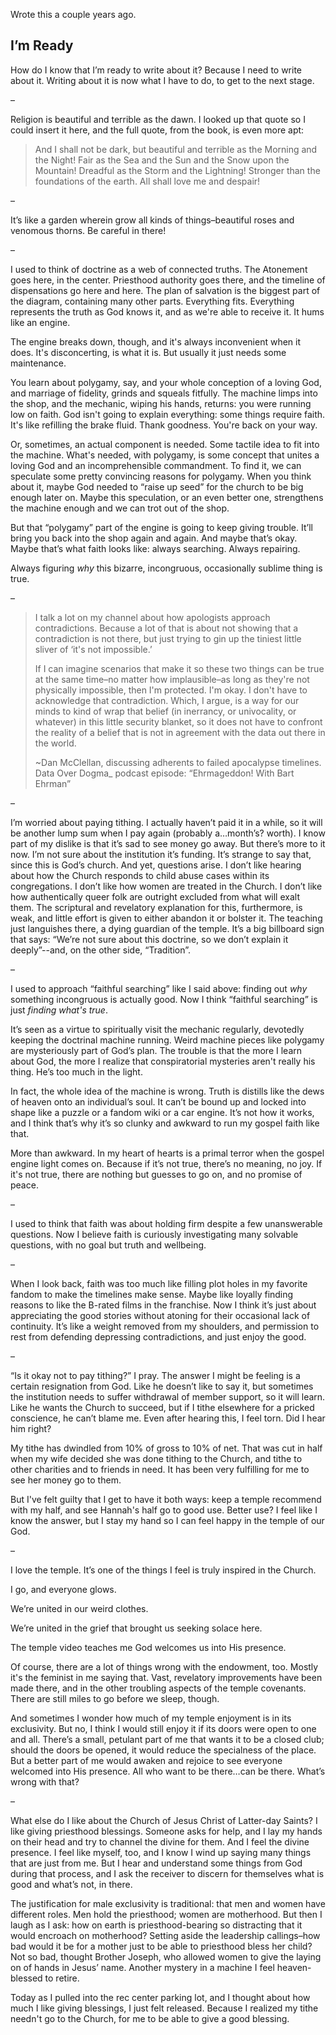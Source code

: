 Wrote this a couple years ago.
## I’m Ready
How do I know that I’m ready to write about it? Because I need to write about it. Writing about it is now what I have to do, to get to the next stage.

–

Religion is beautiful and terrible as the dawn. I looked up that quote so I could insert it here, and the full quote, from the book, is even more apt:
> And I shall not be dark, but beautiful and terrible as the Morning and the Night! Fair as the Sea and the Sun and the Snow upon the Mountain! Dreadful as the Storm and the Lightning! Stronger than the foundations of the earth. All shall love me and despair!

–

It’s like a garden wherein grow all kinds of things–beautiful roses and venomous thorns. Be careful in there!

–

I used to think of doctrine as a web of connected truths. The Atonement goes here, in the center. Priesthood authority goes there, and the timeline of dispensations go here and here. The plan of salvation is the biggest part of the diagram, containing many other parts. Everything fits. Everything represents the truth as God knows it, and as we're able to receive it. It hums like an engine.

The engine breaks down, though, and it's always inconvenient when it does. It's disconcerting, is what it is. But usually it just needs some maintenance.

You learn about polygamy, say, and your whole conception of a loving God, and marriage of fidelity, grinds and squeals fitfully. The machine limps into the shop, and the mechanic, wiping his hands, returns: you were running low on faith. God isn't going to explain everything: some things require faith. It's like refilling the brake fluid. Thank goodness. You're back on your way.

Or, sometimes, an actual component is needed. Some tactile idea to fit into the machine. What's needed, with polygamy, is some concept that unites a loving God and an incomprehensible commandment. To find it, we can speculate some pretty convincing reasons for polygamy. When you think about it, maybe God needed to “raise up seed” for the church to be big enough later on. Maybe this speculation, or an even better one, strengthens the machine enough and we can trot out of the shop.

But that “polygamy” part of the engine is going to keep giving trouble. It’ll bring you back into the shop again and again. And maybe that’s okay. Maybe that’s what faith looks like: always searching. Always repairing.

Always figuring _why_ this bizarre, incongruous, occasionally sublime thing is true.

–

> I talk a lot on my channel about how apologists approach contradictions. Because a lot of that is about not showing that a contradiction is not there, but just trying to gin up the tiniest little sliver of ‘it's not impossible.’
> 
> If I can imagine scenarios that make it so these two things can be true at the same time–no matter how implausible–as long as they're not physically impossible, then I'm protected. I'm okay. I don't have to acknowledge that contradiction. Which, I argue, is a way for our minds to kind of wrap that belief (in inerrancy, or univocality, or whatever) in this little security blanket, so it does not have to confront the reality of a belief that is not in agreement with the data out there in the world.
> 
> ~Dan McClellan, discussing adherents to failed apocalypse timelines. Data Over Dogma_ podcast episode: “Ehrmageddon! With Bart Ehrman”

–

I’m worried about paying tithing. I actually haven’t paid it in a while, so it will be another lump sum when I pay again (probably a…month’s? worth). I know part of my dislike is that it’s sad to see money go away. But there’s more to it now. I’m not sure about the institution it’s funding. It’s strange to say that, since this is God’s church. And yet, questions arise. I don’t like hearing about how the Church responds to child abuse cases within its congregations. I don’t like how women are treated in the Church. I don’t like how authentically queer folk are outright excluded from what will exalt them. The scriptural and revelatory explanation for this, furthermore, is weak, and little effort is given to either abandon it or bolster it. The teaching just languishes there, a dying guardian of the temple. It’s a big billboard sign that says: “We’re not sure about this doctrine, so we don’t explain it deeply”--and, on the other side, “Tradition”.

–

I used to approach “faithful searching” like I said above: finding out _why_ something incongruous is actually good. Now I think “faithful searching” is just _finding_ _what's true_.

It’s seen as a virtue to spiritually visit the mechanic regularly, devotedly keeping the doctrinal machine running. Weird machine pieces like polygamy are mysteriously part of God’s plan. The trouble is that the more I learn about God, the more I realize that conspiratorial mysteries aren't really his thing. He’s too much in the light.

In fact, the whole idea of the machine is wrong. Truth is distills like the dews of heaven onto an individual’s soul. It can’t be bound up and locked into shape like a puzzle or a fandom wiki or a car engine. It’s not how it works, and I think that’s why it’s so clunky and awkward to run my gospel faith like that.

More than awkward. In my heart of hearts is a primal terror when the gospel engine light comes on. Because if it’s not true, there’s no meaning, no joy. If it's not true, there are nothing but guesses to go on, and no promise of peace.

–

I used to think that faith was about holding firm despite a few unanswerable questions. Now I believe faith is curiously investigating many solvable questions, with no goal but truth and wellbeing.

–

When I look back, faith was too much like filling plot holes in my favorite fandom to make the timelines make sense. Maybe like loyally finding reasons to like the B-rated films in the franchise. Now I think it’s just about appreciating the good stories without atoning for their occasional lack of continuity. It’s like a weight removed from my shoulders, and permission to rest from defending depressing contradictions, and just enjoy the good.

–

“Is it okay not to pay tithing?” I pray. The answer I might be feeling is a certain resignation from God. Like he doesn’t like to say it, but sometimes the institution needs to suffer withdrawal of member support, so it will learn. Like he wants the Church to succeed, but if I tithe elsewhere for a pricked conscience, he can’t blame me. Even after hearing this, I feel torn. Did I hear him right?

My tithe has dwindled from 10% of gross to 10% of net. That was cut in half when my wife decided she was done tithing to the Church, and tithe to other charities and to friends in need. It has been very fulfilling for me to see her money go to them. 

But I've felt guilty that I get to have it both ways: keep a temple recommend with my half, and see Hannah's half go to good use. Better use? I feel like I know the answer, but I stay my hand so I can feel happy in the temple of our God.

–

I love the temple. It’s one of the things I feel is truly inspired in the Church. 

I go, and everyone glows.

We’re united in our weird clothes.

We’re united in the grief that brought us seeking solace here.

The temple video teaches me God welcomes us into His presence.

Of course, there are a lot of things wrong with the endowment, too. Mostly it's the feminist in me saying that. Vast, revelatory improvements have been made there, and in the other troubling aspects of the temple covenants. There are still miles to go before we sleep, though.

And sometimes I wonder how much of my temple enjoyment is in its exclusivity. But no, I think I would still enjoy it if its doors were open to one and all. There’s a small, petulant part of me that wants it to be a closed club; should the doors be opened, it would reduce the specialness of the place. But a better part of me would awaken and rejoice to see everyone welcomed into His presence. All who want to be there…can be there. What’s wrong with that?

–

What else do I like about the Church of Jesus Christ of Latter-day Saints? I like giving priesthood blessings. Someone asks for help, and I lay my hands on their head and try to channel the divine for them. And I feel the divine presence. I feel like myself, too, and I know I wind up saying many things that are just from me. But I hear and understand some things from God during that process, and I ask the receiver to discern for themselves what is good and what’s not, in there. 

The justification for male exclusivity is traditional: that men and women have different roles. Men hold the priesthood; women are motherhood. But then I laugh as I ask: how on earth is priesthood-bearing so distracting that it would encroach on motherhood? Setting aside the leadership callings–how bad would it be for a mother just to be able to priesthood bless her child? Not so bad, thought Brother Joseph, who allowed women to give the laying on of hands in Jesus’ name. Another mystery in a machine I feel heaven-blessed to retire.

Today as I pulled into the rec center parking lot, and I thought about how much I like giving blessings, I just felt released. Because I realized my tithe needn't go to the Church, for me to be able to give a good blessing.
